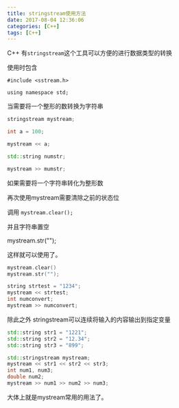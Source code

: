 ```yaml
---
title: stringstream使用方法
date: 2017-08-04 12:36:06
categories: [C++]
tags: [C++]
---
```

C++ 有`stringstream`这个工具可以方便的进行数据类型的转换

使用时包含

`#include <sstream.h>`

`using namespace std;`

当需要将一个整形的数转换为字符串

``` cpp
stringstream mystream;

int a = 100;

mystream << a;

std::string numstr;

mystream >> mumstr;
```
<!--more-->

如果需要将一个字符串转化为整形数

再次使用mystream需要清除之前的状态位

调用 `mystream.clear();`

并且字符串置空

mystream.str("");

这样就可以使用了。

``` cpp
mystream.clear()
mystream.str("");

string strtest = "1234";
mystream << strtest;
int numconvert;
mystream >> numconvert;
```
除此之外 stringstream可以连续将输入的内容输出到指定变量

``` cpp
std::string str1 = "1221";
std::string str2 = "12.34";
std::string str3 = "899";

std::stringstream mystream;
mystream << str1 << str2 << str3;
int num1, num3;
double num2;
mystream >> num1 >> num2 >> num3;
```
大体上就是mystream常用的用法了。